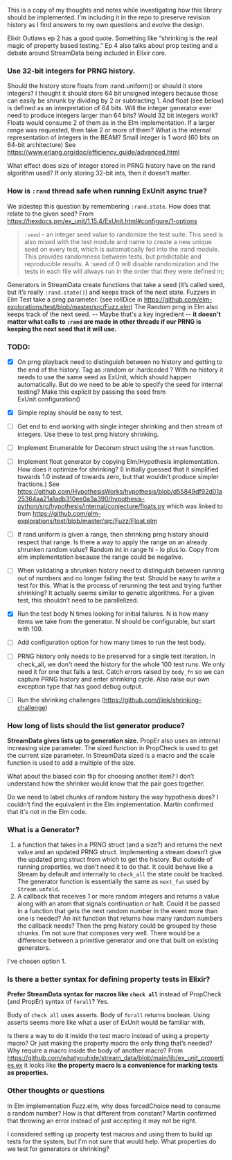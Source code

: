 This is a copy of my thoughts and notes while investigating how this library should be implemented. I'm including it in the repo to preserve revision history as I find answers to my own questions and evolve the design.

Elixir Outlaws ep 2 has a good quote. Something like “shrinking is the real magic of property based testing.” Ep 4 also talks about prop testing and a debate around StreamData being included in Elixir core.

### Use 32-bit integers for PRNG history.

Should the history store floats from :rand.uniform() or should it store integers? I thought it should store 64 bit unsigned integers because those can easily be shrunk by dividing by 2 or subtracting 1. And float (see below) is defined as an interpretation of 64 bits. Will the integer generator ever need to produce integers larger than 64 bits?
Would 32 bit integers work? Floats would consume 2 of them as in the Elm implementation. If a larger range was requested, then take 2 or more of them? What is the internal representation of integers in the BEAM? Small integer is 1 word (60 bits on 64-bit architecture) See https://www.erlang.org/doc/efficiency_guide/advanced.html

What effect does size of integer stored in PRNG history have on the rand algorithm used? If only storing 32-bit ints, then it doesn't matter.

### How is `:rand` thread safe when running ExUnit async true?

We sidestep this question by remembering `:rand.state`.
How does that relate to the given seed?
From https://hexdocs.pm/ex_unit/1.15.4/ExUnit.html#configure/1-options
> `:seed` - an integer seed value to randomize the test suite. This seed is also mixed with the test module and name to create a new unique seed on every test, which is automatically fed into the :rand module. This provides randomness between tests, but predictable and reproducible results. A :seed of 0 will disable randomization and the tests in each file will always run in the order that they were defined in;

Generators in StreamData create functions that take a seed (it’s called seed,
but it’s really `:rand.state()`) and keeps track of the next state. Fuzzers in Elm Test take a prng parameter. (see rollDice in https://github.com/elm-explorations/test/blob/master/src/Fuzz.elm)
The Random prng in Elm also keeps track of the next seed. -- Maybe that's a key ingredient --
**it doesn't matter what calls to `:rand` are made in other threads if our PRNG is keeping the next seed that it will use.**

### TODO:

- [x] On prng playback need to distinguish between no history and getting to the end of the history. Tag as :random or :hardcoded ?
With no history it needs to use the same seed as ExUnit, which should happen automatically. But do we need to be able to specify the seed for internal testing? Make this explicit by passing the seed from ExUnit.configuration()
- [x] Simple replay should be easy to test.
- [ ] Get end to end working with single integer shrinking and then stream of integers. Use these to test prng history shrinking.
- [ ] Implement Enumerable for Decorum struct using the `stream` function.
- [ ] Implement float generator by copying Elm/Hypothesis implementation. How does it optimize for shrinking? (I initially guessed that it simplified towards 1.0 instead of towards zero, but that wouldn’t produce simpler fractions.) See https://github.com/HypothesisWorks/hypothesis/blob/d55849df92d01a25364aa21a1adb310ee0a3a390/hypothesis-python/src/hypothesis/internal/conjecture/floats.py which was linked to from https://github.com/elm-explorations/test/blob/master/src/Fuzz/Float.elm

- [ ] If rand.uniform is given a range, then shrinking prng history should respect that range. Is there a way to apply the range on an already shrunken random value? Random int in range hi - lo plus lo. Copy from elm implementation because the range could be negative.

- [ ] When validating a shrunken history need to distinguish between running out of numbers and no longer failing the test. Should be easy to write a test for this. What is the process of rerunning the test and trying further shrinking? It actually seems similar to genetic algorithms. For a given test, this shouldn’t need to be parallelized.

- [x] Run the test body N times looking for initial failures. N is how many items we take from the generator. N should be configurable, but start with 100.
- [ ] Add configuration option for how many times to run the test body.

- [ ] PRNG history only needs to be preserved for a single test iteration. In check_all, we don't need the history for the whole 100 test runs. We only need it for one that fails a test.
Catch errors raised by `body_fn` so we can capture PRNG history and enter shrinking cycle. Also raise our own exception type that has good debug output.

- [ ] Run the shrinking challenges (https://github.com/jlink/shrinking-challenge)

### How long of lists should the list generator produce?
**StreamData gives lists up to generation size.**
PropEr also uses an internal increasing size parameter. The sized function in PropCheck is used to get the current size parameter. In StreamData sized is a macro and the scale function is used to add a multiple of the size.

What about the biased coin flip for choosing another item? I don’t understand how the shrinker would know that the pair goes together.

Do we need to label chunks of random history the way hypothesis does? I couldn’t find the equivalent in the Elm implementation. Martin confirmed that it's not in the Elm code.

### What is a Generator?

1. a function that takes in a PRNG struct (and a size?) and returns the next value and an updated PRNG struct. Implementing a stream doesn’t give the updated prng struct from which to get the history. But outside of running properties, we don't need it to do that. 
It could behave like a Stream by default and internally to `check_all` the state could be tracked. The generator function is essentially the same as `next_fun` used by `Stream.unfold`.
2. A callback that receives 1 or more random integers and returns a value along
with an atom that signals continuation or halt. Could it be passed in a function that gets the next random number in the event more than one is needed? An init function that returns how many random numbers the callback needs? Then the prng history could be grouped by those chunks. I’m not sure that composes very well. There would be a difference between a primitive generator and one that built on existing generators.

I've chosen option 1.

### Is there a better syntax for defining property tests in Elixir?

**Prefer StreamData syntax for macros like `check all`** instead of PropCheck (and PropEr) syntax of `forall`? Yes.

Body of `check all` uses asserts. Body of `forall` returns boolean. Using asserts seems more like what a user of ExUnit would be familiar with.

Is there a way to do it inside the test macro instead of using a property macro? Or just making the property macro the only thing that’s needed? Why require a macro inside the body of another macro? From https://github.com/whatyouhide/stream_data/blob/main/lib/ex_unit_properties.ex it looks like 
**the property macro is a convenience for marking tests as properties.**

### Other thoughts or questions

In Elm implementation Fuzz.elm, why does forcedChoice need to consume a random number? How is that different from constant? Martin confirmed that throwing an error instead of just accepting it may not be right.

I considered setting up property test macros and using them to build up tests for the system, but I'm not sure that would help. What properties do we test for generators or shrinking? 
